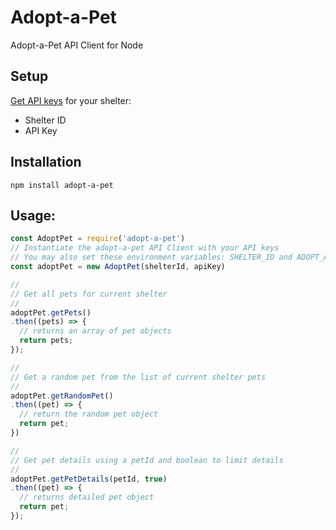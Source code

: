 # Adopt-a-Pet

Adopt-a-Pet API Client for Node

## Setup

[Get API keys](http://www.adoptapet.com/shelter/portable_pet_list_api) for your shelter:

* Shelter ID
* API Key

## Installation

```
npm install adopt-a-pet
```

## Usage:

```javascript
const AdoptPet = require('adopt-a-pet')
// Instantiate the adopt-a-pet API Client with your API keys
// You may also set these environment variables: SHELTER_ID and ADOPT_API_KEY
const adoptPet = new AdoptPet(shelterId, apiKey)

//
// Get all pets for current shelter
//
adoptPet.getPets()
.then((pets) => {
  // returns an array of pet objects
  return pets;
});

//
// Get a random pet from the list of current shelter pets
//
adoptPet.getRandomPet()
.then((pet) => {
  // return the random pet object
  return pet;
})

//
// Get pet details using a petId and boolean to limit details
//
adoptPet.getPetDetails(petId, true)
.then((pet) => {
  // returns detailed pet object
  return pet;
});
```
